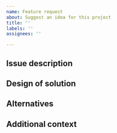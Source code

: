 ```yaml
---
name: Feature request
about: Suggest an idea for this project
title: ''
labels: ''
assignees: ''

---
```


## Issue description
<!--A clear and concise description of what the problem is. Ex. I'm always frustrated when [...]-->

## Design of solution
<!--A clear and concise description of what you want to happen.-->

## Alternatives
<!--A clear and concise description of any alternative solutions or features you've considered.-->

## Additional context
<!--Add any other context or screenshots about the feature request here.-->
